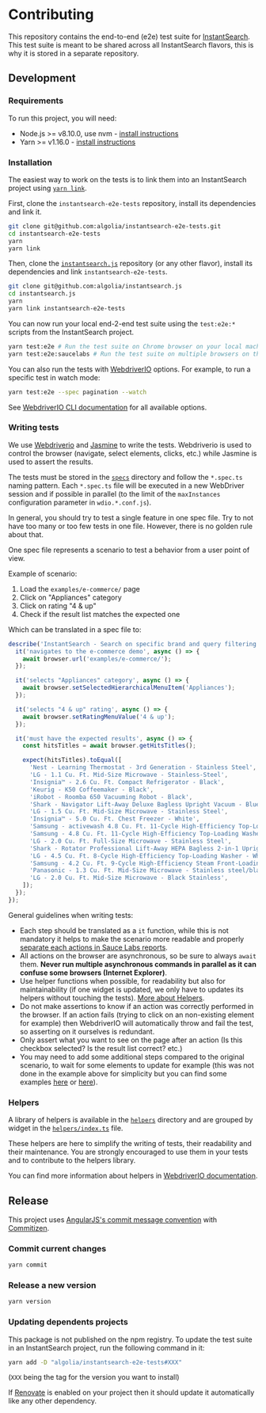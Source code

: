 # Contributing

This repository contains the end-to-end (e2e) test suite for [InstantSearch](https://github.com/algolia/instantsearch.js). This test suite is meant to be shared across all InstantSearch flavors, this is why it is stored in a separate repository.

## Development

### Requirements

To run this project, you will need:

- Node.js >= v8.10.0, use nvm - [install instructions](https://github.com/creationix/nvm#install-script)
- Yarn >= v1.16.0 - [install instructions](https://yarnpkg.com/en/docs/install#alternatives-stable)

### Installation

The easiest way to work on the tests is to link them into an InstantSearch project using [`yarn link`](https://yarnpkg.com/en/docs/cli/link).

First, clone the `instantsearch-e2e-tests` repository, install its dependencies and link it.

```sh
git clone git@github.com:algolia/instantsearch-e2e-tests.git
cd instantsearch-e2e-tests
yarn
yarn link
```

Then, clone the [`instantsearch.js`](https://github.com/algolia/instantsearch.js/) repository (or any other flavor), install its dependencies and link `instantsearch-e2e-tests`.

```sh
git clone git@github.com:algolia/instantsearch.js
cd instantsearch.js
yarn
yarn link instantsearch-e2e-tests
```

You can now run your local end-2-end test suite using the `test:e2e:*` scripts from the InstantSearch project.

```sh
yarn test:e2e # Run the test suite on Chrome browser on your local machine
yarn test:e2e:saucelabs # Run the test suite on multiple browsers on the Sauce Labs service
```

You can also run the tests with [WebdriverIO](https://webdriver.io) options. For example, to run a specific test in watch mode:

```sh
yarn test:e2e --spec pagination --watch
```

See [WebdriverIO CLI documentation](https://webdriver.io/docs/clioptions.html) for all available options.

### Writing tests

We use [Webdriverio](https://webdriver.io) and [Jasmine](https://jasmine.github.io) to write the tests. Webdriverio is used to control the browser (navigate, select elements, clicks, etc.) while Jasmine is used to assert the results.

The tests must be stored in the [`specs`](specs) directory and follow the `*.spec.ts` naming pattern. Each `*.spec.ts` file will be executed in a new WebDriver session and if possible in parallel (to the limit of the `maxInstances` configuration parameter in `wdio.*.conf.js`).

In general, you should try to test a single feature in one spec file. Try to not have too many or too few tests in one file. However, there is no golden rule about that.

One spec file represents a scenario to test a behavior from a user point of view.

Example of scenario:

1. Load the `examples/e-commerce/` page
2. Click on "Appliances" category
3. Click on rating "4 & up"
4. Check if the result list matches the expected one

Which can be translated in a spec file to:

```js
describe('InstantSearch - Search on specific brand and query filtering', () => {
  it('navigates to the e-commerce demo', async () => {
    await browser.url('examples/e-commerce/');
  });

  it('selects "Appliances" category', async () => {
    await browser.setSelectedHierarchicalMenuItem('Appliances');
  });

  it('selects "4 & up" rating', async () => {
    await browser.setRatingMenuValue('4 & up');
  });

  it('must have the expected results', async () => {
    const hitsTitles = await browser.getHitsTitles();

    expect(hitsTitles).toEqual([
      'Nest - Learning Thermostat - 3rd Generation - Stainless Steel',
      'LG - 1.1 Cu. Ft. Mid-Size Microwave - Stainless-Steel',
      'Insignia™ - 2.6 Cu. Ft. Compact Refrigerator - Black',
      'Keurig - K50 Coffeemaker - Black',
      'iRobot - Roomba 650 Vacuuming Robot - Black',
      'Shark - Navigator Lift-Away Deluxe Bagless Upright Vacuum - Blue',
      'LG - 1.5 Cu. Ft. Mid-Size Microwave - Stainless Steel',
      'Insignia™ - 5.0 Cu. Ft. Chest Freezer - White',
      'Samsung - activewash 4.8 Cu. Ft. 11-Cycle High-Efficiency Top-Loading Washer - White',
      'Samsung - 4.8 Cu. Ft. 11-Cycle High-Efficiency Top-Loading Washer - White',
      'LG - 2.0 Cu. Ft. Full-Size Microwave - Stainless Steel',
      'Shark - Rotator Professional Lift-Away HEPA Bagless 2-in-1 Upright Vacuum - Red',
      'LG - 4.5 Cu. Ft. 8-Cycle High-Efficiency Top-Loading Washer - White',
      'Samsung - 4.2 Cu. Ft. 9-Cycle High-Efficiency Steam Front-Loading Washer - Platinum',
      'Panasonic - 1.3 Cu. Ft. Mid-Size Microwave - Stainless steel/black/silver',
      'LG - 2.0 Cu. Ft. Mid-Size Microwave - Black Stainless',
    ]);
  });
});
```

General guidelines when writing tests:

- Each step should be translated as a `it` function, while this is not mandatory it helps to make the scenario more readable and properly [separate each actions in Sauce Labs reports](https://user-images.githubusercontent.com/13209/62311104-56217d80-b48b-11e9-94dc-3c18b9ddc2af.png).
- All actions on the browser are asynchronous, so be sure to always `await` them. **Never run multiple asynchronous commands in parallel as it can confuse some browsers (Internet Explorer)**.
- Use helper functions when possible, for readability but also for maintainability (if one widget is updated, we only have to updates its helpers without touching the tests). [More about Helpers](#helpers).
- Do not make assertions to know if an action was correctly performed in the browser. If an action fails (trying to click on an non-existing element for example) then WebdriverIO will automatically throw and fail the test, so asserting on it ourselves is redundant.
- Only assert what you want to see on the page after an action (Is this checkbox selected? Is the result list correct? etc.)
- You may need to add some additional steps compared to the original scenario, to wait for some elements to update for example (this was not done in the example above for simplicity but you can find some examples [here](https://github.com/algolia/instantsearch-e2e-tests/blob/5a2456b8d63afa684931b0447f00df821b02752b/specs/brand-and-query.spec.ts#L14-L16) or [here](https://github.com/algolia/instantsearch-e2e-tests/blob/5a2456b8d63afa684931b0447f00df821b02752b/specs/price-range.spec.ts#L13-L22)).

### Helpers

A library of helpers is available in the [`helpers`](helpers) directory and are grouped by widget in the [`helpers/index.ts`](helpers/index.ts) file.

These helpers are here to simplify the writing of tests, their readability and their maintenance. You are strongly encouraged to use them in your tests and to contribute to the helpers library.

You can find more information about helpers in [WebdriverIO documentation](https://webdriver.io/docs/customcommands.html#adding-custom-commands).

## Release

This project uses [AngularJS's commit message convention](https://github.com/angular/angular.js/blob/master/DEVELOPERS.md#-git-commit-guidelines) with [Commitizen](http://commitizen.github.io/cz-cli/).

### Commit current changes

```sh
yarn commit
```

### Release a new version

```sh
yarn version
```

### Updating dependents projects

This package is not published on the npm registry. To update the test suite in an InstantSearch project, run the following command in it:

```sh
yarn add -D "algolia/instantsearch-e2e-tests#XXX"
```

(`XXX` being the tag for the version you want to install)

If [Renovate](https://renovatebot.com/) is enabled on your project then it should update it automatically like any other dependency.

